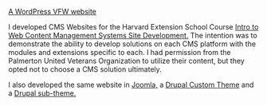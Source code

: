 <a href="http://wordpress.vfw.marniescully.biz">A WordPress VFW website</a>

I developed CMS Websites for the Harvard Extension School Course <a href="http://www.extension.harvard.edu/academics/courses/introduction-web-content-management-systems-site-development/24048?_ga=1.137611504.196943689.1456622945">Intro to Web Content Management Systems Site Development.</a> The intention was to demonstrate the ability to develop solutions on each CMS platform with the modules and extensions specific to each. I had permission from the Palmerton United Veterans Organization to utilize their content, but they opted not to choose a CMS solution ultimately.

I also developed the same website in <a href="http://joomla.vfw.marniescully.biz">Joomla,</a> a <a href="http://drupal.custom.theme.marniescully.biz">Drupal Custom Theme</a>  and a <a href="http://drupal.subtheme.marniescully.biz">Drupal sub-theme.</a> 